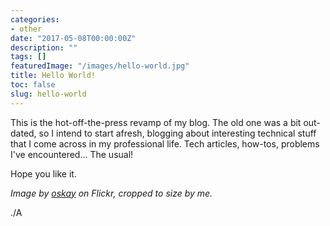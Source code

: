 ```yaml
---
categories:
- other
date: "2017-05-08T00:00:00Z"
description: ""
tags: []
featuredImage: "/images/hello-world.jpg"
title: Hello World!
toc: false
slug: hello-world
---
```


This is the hot-off-the-press revamp of my blog. <!--more-->The old one was a bit out-dated, so I intend to start afresh, blogging about interesting technical stuff that I come across in my professional life. Tech articles, how-tos, problems I've encountered... The usual!

Hope you like it.

*Image by [oskay](https://www.flickr.com/photos/oskay/472097903) on Flickr, cropped to size by me.*

./A

